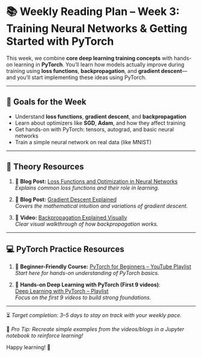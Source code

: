 # 📚 Weekly Reading Plan – Week 3: Training Neural Networks & Getting Started with PyTorch

This week, we combine **core deep learning training concepts** with hands-on learning in **PyTorch**. You’ll learn how models actually improve during training using **loss functions**, **backpropagation**, and **gradient descent**—and you’ll start implementing these ideas using PyTorch.

---

## 🧠 Goals for the Week

- Understand **loss functions**, **gradient descent**, and **backpropagation**
- Learn about optimizers like **SGD**, **Adam**, and how they affect training
- Get hands-on with PyTorch: tensors, autograd, and basic neural networks
- Train a simple neural network on real data (like MNIST)

---

## 📌 Theory Resources

1. 📝 **Blog Post:** [Loss Functions and Optimization in Neural Networks](https://medium.com/data-science-group-iitr/loss-functions-and-optimization-algorithms-demystified-bb92daff331c)  
   *Explains common loss functions and their role in learning.*

2. 📝 **Blog Post:** [Gradient Descent Explained](https://arshren.medium.com/gradient-descent-5a13f385d403)  
   *Covers the mathematical intuition and variations of gradient descent.*

3. 🎥 **Video:** [Backpropagation Explained Visually](https://www.youtube.com/watch?v=Ilg3gGewQ5U)  
   *Clear visual walkthrough of how backpropagation works.*

---

## 💻 PyTorch Practice Resources

1. 🎥 **Beginner-Friendly Course:** [PyTorch for Beginners – YouTube Playlist](https://www.youtube.com/playlist?list=PL_lsbAsL_o2CTlGHgMxNrKhzP97BaG9ZN)  
   *Start here for hands-on understanding of PyTorch basics.*

2. 🎥 **Hands-on Deep Learning with PyTorch (First 9 videos)**:  
   [Deep Learning with PyTorch – Playlist](https://www.youtube.com/playlist?list=PLCC34OHNcOtpcgR9LEYSdi9r7XIbpkpK1)  
   *Focus on the first 9 videos to build strong foundations.*

---

⏳ *Target completion: 3–5 days to stay on track with your weekly pace.*

🧠 *Pro Tip: Recreate simple examples from the videos/blogs in a Jupyter notebook to reinforce learning!*

Happy learning! 🚀
